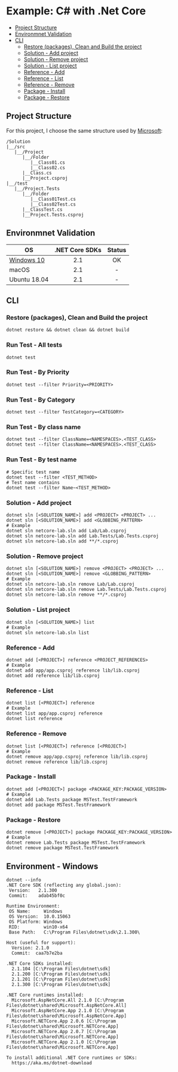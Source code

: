 # Example: C# with .Net Core

- [Project Structure](#Project-Structure)
- [Environmnet Validation](#Environmnet-Validation)
- [CLI](#CLI)
  - [Restore (packages), Clean and Build the project](#Restore-(packages),-Clean-and-Build-the-project)
  - [Solution - Add project](#Solution---Add-project)
  - [Solution - Remove project](#Solution---Remove-project)
  - [Solution - List project](#Solution---List-project)
  - [Reference - Add](#Reference---Add)
  - [Reference - List](#Reference---List)
  - [Reference - Remove](#Reference---Remove)
  - [Package - Install](#Package---Install)
  - [Package - Restore](#Package---Restore)

## Project Structure

For this project, I choose the same structure used by [Microsoft](https://docs.microsoft.com/en-us/dotnet/core/tutorials/testing-with-cli):

```console
/Solution
|__/src
   |__/Project
      |__/Folder
         |__Class01.cs
         |__Class02.cs
      |__Class.cs
      |__Project.csproj
|__/test
   |__/Project.Tests
      |__/Folder
         |__Class01Test.cs
         |__Class02Test.cs
      |__ClassTest.cs
      |__Project.Tests.csproj
```

## Environmnet Validation

| OS                                   | .NET Core SDKs | Status |
|--------------------------------------|:--------------:|:------:|
| [Windows 10](#Environment---Windows) |       2.1      |   OK   |
| macOS                                |       2.1      |    -   |
| Ubuntu  18.04                        |       2.1      |    -   |

## CLI

### Restore (packages), Clean and Build the project

```shell
dotnet restore && dotnet clean && dotnet build
```

### Run Test - All tests

```shell
dotnet test
```

### Run Test - By Priority

```shell
dotnet test --filter Priority=<PRIORITY>
```

### Run Test - By Category

```shell
dotnet test --filter TestCategory=<CATEGORY>
```

### Run Test - By class name

```shell
dotnet test --filter ClassName=<NAMESPACES>.<TEST_CLASS>
dotnet test --filter ClassName=<NAMESPACES>.<TEST_CLASS>
```

### Run Test - By test name

```shell
# Specific test name
dotnet test --filter <TEST_METHOD>
# Test name contains
dotnet test --filter Name~<TEST_METHOD>
```

### Solution - Add project

```shell
dotnet sln [<SOLUTION_NAME>] add <PROJECT> <PROJECT> ...
dotnet sln [<SOLUTION_NAME>] add <GLOBBING_PATTERN>
# Example
dotnet sln netcore-lab.sln add Lab/Lab.csproj
dotnet sln netcore-lab.sln add Lab.Tests/Lab.Tests.csproj
dotnet sln netcore-lab.sln add **/*.csproj
```

### Solution - Remove project

```shell
dotnet sln [<SOLUTION_NAME>] remove <PROJECT> <PROJECT> ...
dotnet sln [<SOLUTION_NAME>] remove <GLOBBING_PATTERN>
# Example
dotnet sln netcore-lab.sln remove Lab/Lab.csproj
dotnet sln netcore-lab.sln remove Lab.Tests/Lab.Tests.csproj
dotnet sln netcore-lab.sln remove **/*.csproj
```

### Solution - List project

```shell
dotnet sln [<SOLUTION_NAME>] list
# Example
dotnet sln netcore-lab.sln list
```

### Reference - Add

```shell
dotnet add [<PROJECT>] reference <PROJECT_REFERENCES>
# Example
dotnet add app/app.csproj reference lib/lib.csproj
dotnet add reference lib/lib.csproj
```

### Reference - List

```shell
dotnet list [<PROJECT>] reference
# Example
dotnet list app/app.csproj reference
dotnet list reference
```

### Reference - Remove

```shell
dotnet list [<PROJECT>] reference [<PROJECT>]
# Example
dotnet remove app/app.csproj reference lib/lib.csproj
dotnet remove reference lib/lib.csproj
```

### Package - Install

```shell
dotnet add [<PROJECT>] package <PACKAGE_KEY:PACKAGE_VERSION>
# Example
dotnet add Lab.Tests package MSTest.TestFramework
dotnet add package MSTest.TestFramework
```

### Package - Restore

```shell
dotnet remove [<PROJECT>] package PACKAGE_KEY:PACKAGE_VERSION>
# Example
dotnet remove Lab.Tests package MSTest.TestFramework
dotnet remove package MSTest.TestFramework
```

## Environment - Windows

```console
dotnet --info
.NET Core SDK (reflecting any global.json):
 Version:   2.1.300
 Commit:    adab45bf0c

Runtime Environment:
 OS Name:     Windows
 OS Version:  10.0.15063
 OS Platform: Windows
 RID:         win10-x64
 Base Path:   C:\Program Files\dotnet\sdk\2.1.300\

Host (useful for support):
  Version: 2.1.0
  Commit:  caa7b7e2ba

.NET Core SDKs installed:
  2.1.104 [C:\Program Files\dotnet\sdk]
  2.1.200 [C:\Program Files\dotnet\sdk]
  2.1.201 [C:\Program Files\dotnet\sdk]
  2.1.300 [C:\Program Files\dotnet\sdk]

.NET Core runtimes installed:
  Microsoft.AspNetCore.All 2.1.0 [C:\Program Files\dotnet\shared\Microsoft.AspNetCore.All]
  Microsoft.AspNetCore.App 2.1.0 [C:\Program Files\dotnet\shared\Microsoft.AspNetCore.App]
  Microsoft.NETCore.App 2.0.6 [C:\Program Files\dotnet\shared\Microsoft.NETCore.App]
  Microsoft.NETCore.App 2.0.7 [C:\Program Files\dotnet\shared\Microsoft.NETCore.App]
  Microsoft.NETCore.App 2.1.0 [C:\Program Files\dotnet\shared\Microsoft.NETCore.App]

To install additional .NET Core runtimes or SDKs:
  https://aka.ms/dotnet-download
```